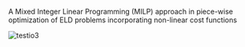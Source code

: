Α Mixed Integer Linear Programming (MILP) approach in piece-wise optimization of ELD problems incorporating non-linear cost functions

![testio3](https://user-images.githubusercontent.com/82767099/225345141-79b33001-a738-4f46-9116-ddad15477d04.PNG)
